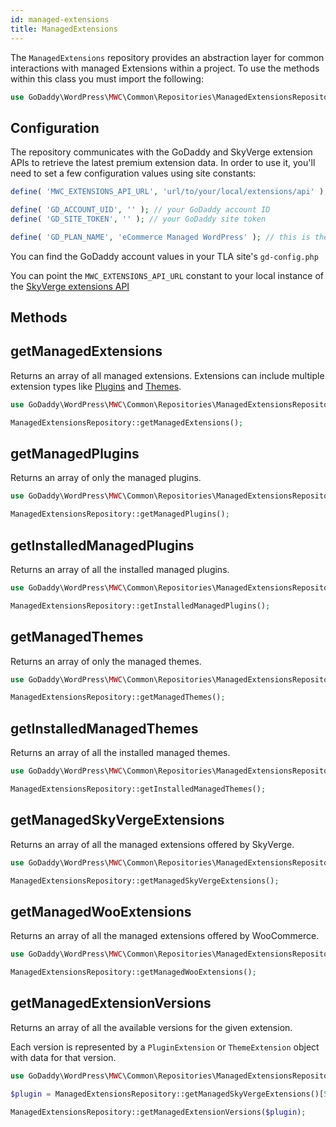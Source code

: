 ```yaml
---
id: managed-extensions
title: ManagedExtensions
---
```


The `ManagedExtensions` repository provides an abstraction layer for common interactions with managed Extensions within a project. To use the methods within this class you must import the following:

```php
use GoDaddy\WordPress\MWC\Common\Repositories\ManagedExtensionsRepository;
```

## Configuration

The repository communicates with the GoDaddy and SkyVerge extension APIs to retrieve the latest premium extension data. In order to use it, you'll need to set a few configuration values using site constants:

```php
define( 'MWC_EXTENSIONS_API_URL', 'url/to/your/local/extensions/api' );

define( 'GD_ACCOUNT_UID', '' ); // your GoDaddy account ID
define( 'GD_SITE_TOKEN', '' ); // your GoDaddy site token

define( 'GD_PLAN_NAME', 'eCommerce Managed WordPress' ); // this is the value currently required by the plugin
```
You can find the GoDaddy account values in your TLA site's `gd-config.php`

You can point the `MWC_EXTENSIONS_API_URL` constant to your local instance of the [SkyVerge extensions API](https://github.com/gdcorp-partners/skyverge-extensions-api)

## Methods

## getManagedExtensions

Returns an array of all managed extensions. Extensions can include multiple extension types like [Plugins](/components/extension#plugin) and [Themes](/components/extension#theme).

```php
use GoDaddy\WordPress\MWC\Common\Repositories\ManagedExtensionsRepository;

ManagedExtensionsRepository::getManagedExtensions();
```

## getManagedPlugins

Returns an array of only the managed plugins.

```php
use GoDaddy\WordPress\MWC\Common\Repositories\ManagedExtensionsRepository;

ManagedExtensionsRepository::getManagedPlugins();
```

## getInstalledManagedPlugins

Returns an array of all the installed managed plugins.

```php
use GoDaddy\WordPress\MWC\Common\Repositories\ManagedExtensionsRepository;

ManagedExtensionsRepository::getInstalledManagedPlugins();
```

## getManagedThemes

Returns an array of only the managed themes.

```php
use GoDaddy\WordPress\MWC\Common\Repositories\ManagedExtensionsRepository;

ManagedExtensionsRepository::getManagedThemes();
```

## getInstalledManagedThemes

Returns an array of all the installed managed themes.

```php
use GoDaddy\WordPress\MWC\Common\Repositories\ManagedExtensionsRepository;

ManagedExtensionsRepository::getInstalledManagedThemes();
```

## getManagedSkyVergeExtensions

Returns an array of all the managed extensions offered by SkyVerge.

```php
use GoDaddy\WordPress\MWC\Common\Repositories\ManagedExtensionsRepository;

ManagedExtensionsRepository::getManagedSkyVergeExtensions();
```

## getManagedWooExtensions

Returns an array of all the managed extensions offered by WooCommerce.

```php
use GoDaddy\WordPress\MWC\Common\Repositories\ManagedExtensionsRepository;

ManagedExtensionsRepository::getManagedWooExtensions();
```

## getManagedExtensionVersions

Returns an array of all the available versions for the given extension.

Each version is represented by a `PluginExtension` or `ThemeExtension` object with data for that version.

```php
use GoDaddy\WordPress\MWC\Common\Repositories\ManagedExtensionsRepository;

$plugin = ManagedExtensionsRepository::getManagedSkyVergeExtensions()[5];

ManagedExtensionsRepository::getManagedExtensionVersions($plugin);
```
